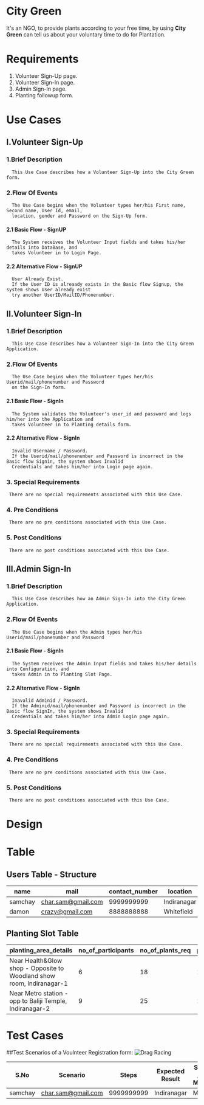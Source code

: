 # City Green

It's an NGO, to provide plants according to your free time,
by using **City Green** can tell us about your voluntary time to do for Plantation.

# Requirements
1.   Volunteer Sign-Up page.
2.  Volunteer Sign-In page.
3. Admin Sign-In page.
4.  Planting followup form.

# Use Cases

 ## I.Volunteer Sign-Up
 
 ### 1.Brief Description
      This Use Case describes how a Volunteer Sign-Up into the City Green form.
      
 ### 2.Flow Of Events
      The Use Case begins when the Volunteer types her/his First name, Second name, User Id, email, 
      location, gender and Password on the Sign-Up form.
      
   #### 2.1 Basic Flow - SignUP
      The System receives the Volunteer Input fields and takes his/her details into DataBase, and 
      takes Volunteer in to Login Page.
      
   #### 2.2 Alternative Flow - SignUP
      User Already Exist. 
      If the User ID is alreaady exists in the Basic flow Signup, the system shows User already exist 
      try another UserID/MailID/Phonenumber.
      
  ## II.Volunteer Sign-In
 
 ### 1.Brief Description
      This Use Case describes how a Volunteer Sign-In into the City Green Application.
      
 ### 2.Flow Of Events
      The Use Case begins when the Volunteer types her/his Userid/mail/phonenumber and Password      
      on the Sign-In form.
      
   #### 2.1 Basic Flow - SignIn
      The System validates the Volunteer's user_id and password and logs him/her into the Application and 
      takes Volunteer in to Planting details form.
      
   #### 2.2 Alternative Flow - SignIn
      Invalid Username / Password. 
      If the Userid/mail/phonenumber and Password is incorrect in the Basic flow Signin, the system shows Invalid 
      Credentials and takes him/her into Login page again.
      
 ### 3. Special Requirements
     There are no special requirements associated with this Use Case.
 ### 4. Pre Conditions
     There are no pre conditions associated with this Use Case.
 ### 5. Post Conditions
     There are no post conditions associated with this Use Case.
     
## III.Admin Sign-In
 
 ### 1.Brief Description
      This Use Case describes how an Admin Sign-In into the City Green Application.
      
 ### 2.Flow Of Events
      The Use Case begins when the Admin types her/his Userid/mail/phonenumber and Password
      
   #### 2.1 Basic Flow - SignIn
      The System receives the Admin Input fields and takes his/her details into Configuration, and 
      takes Admin in to Planting Slot Page.
      
   #### 2.2 Alternative Flow - SignIn
      Inavalid Adminid / Password. 
      If the Adminid/mail/phonenumber and Password is incorrect in the Basic flow SignIn, the system shows Invalid 
      Credentials and takes him/her into Admin Login page again.
 ### 3. Special Requirements
     There are no special requirements associated with this Use Case.
 ### 4. Pre Conditions
     There are no pre conditions associated with this Use Case.
 ### 5. Post Conditions
     There are no post conditions associated with this Use Case.

# Design

# Table
 ## Users Table - Structure

| name | mail     | contact_number    | location | gender    | password |
|-------| --------|---------|-------| --------|---------|
| samchay   | char.sam@gmail.com  | 9999999999   | Indiranagar    | Male  | user@123   | 
| damon   | crazy@gmail.com  | 8888888888   | Whitefield    | Male  | test@123   | 

## Planting Slot Table

| planting_area_details | no_of_participants    | no_of_plants_req | planting_date    | planting_time | notes |
| --------|---------|-------| --------|---------|----------|
| Near Health&Glow shop - Opposite to Woodland show room, Indiranagar-1  | 6   | 18    | 12/05/2019  | 8:00 AM   | nothing |
| Near Metro station - opp to Baliji Temple, Indiranagar-2   | 9   | 25    | 15/05/2019  | 07:30 AM   | no comments |

# Test Cases

##Test Scenarios of a Voulnteer Registration form:
![Drag Racing](Desktop\citybg1.jpg)


| S.No | Scenario     | Steps    | Expected Result | Success / Error Message    | 
|-------| --------|---------|-------| --------|
| samchay   | char.sam@gmail.com  | 9999999999   | Indiranagar    | Male  | 
